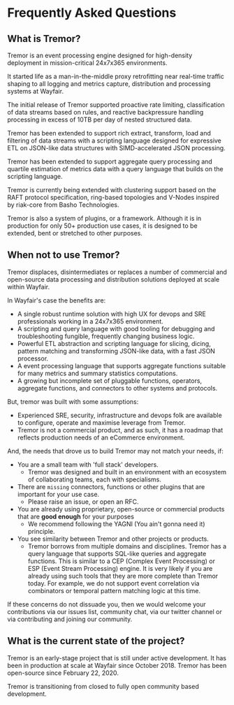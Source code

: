 # Frequently Asked Questions

## What is Tremor?

Tremor is an event processing engine designed for high-density deployment in
mission-critical 24x7x365 environments.

It started life as a man-in-the-middle proxy retrofitting near real-time
traffic shaping to all logging and metrics capture, distribution and processing
systems at Wayfair.

The initial release of Tremor supported proactive rate limiting, classification
of data streams based on rules, and reactive backpressure handling processing in excess of 10TB per day of nested structured data.

Tremor has been extended to support rich extract, transform, load and filtering of data streams with a scripting language designed for expressive ETL on JSON-like data structures with SIMD-accelerated JSON processing.

Tremor has been extended to support aggregate query processing and quartile estimation of metrics data with a query language that builds on the scripting language.

Tremor is currently being extended with clustering support based on the RAFT protocol specification, ring-based topologies and V-Nodes inspired by riak-core from Basho Technologies.

Tremor is also a system of plugins, or a framework. Although it is in production for only 50+ production use cases, it is designed to be extended, bent or stretched to other purposes.

## When not to use Tremor?

Tremor displaces, disintermediates or replaces a number of commercial and open-source data processing and distribution solutions deployed at scale within Wayfair.

In Wayfair's case the benefits are:

* A single robust runtime solution with high UX for devops and SRE professionals working in a 24x7x365 environment.
* A scripting and query language with good tooling for debugging and troubleshooting fungible, frequently changing business logic.
* Powerful ETL abstraction and scripting language for slicing, dicing, pattern matching and transforming JSON-like data, with a fast JSON processor.
* A event processing language that supports aggregate functions suitable for many metrics and summary statistics computations.
* A growing but incomplete set of pluggable functions, operators, aggregate functions, and connectors to other systems and protocols.

But, tremor was built with some assumptions:

* Experienced SRE, security, infrastructure and devops folk are available to configure, operate and maximise leverage from Tremor.
* Tremor is not a commercial product, and as such, it has a roadmap that reflects production needs of an eCommerce environment.

And, the needs that drove us to build Tremor may not match your needs, if:

* You are a small team with 'full stack' developers.
  * Tremor was designed and built in an environment with an ecosystem of collaborating teams, each with specialisms.
* There are `missing` connectors, functions or other plugins that are important for your use case.
  * Please raise an issue, or open an RFC.
* You are already using proprietary, open-source or commercial products that are **good enough** for your purposes
  * We recommend following the YAGNI (You ain't gonna need it) principle.
* You see similarity between Tremor and other projects or products.
  * Tremor borrows from multiple domains and disciplines. Tremor has a query language that supports SQL-like queries and aggregate functions.
    This is similar to a CEP (Complex Event Processing) or ESP (Event Stream Processing) engine. It is very likely if you are already using such tools that they are more complete than Tremor today. For example, we do not support event correlation via combinators or temporal pattern matching logic at this time.

If these concerns do not dissuade you, then we would welcome your contributions via our issues list, community chat, via our twitter channel or via contributing and joining our community.
 

## What is the current state of the project?

Tremor is an early-stage project that is still under active development. It has been in production at scale at Wayfair since October 2018. Tremor has been open-source since February 22, 2020.

Tremor is transitioning from closed to fully open community based development.

